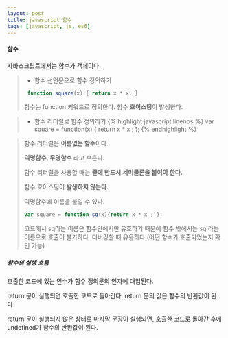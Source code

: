 ```yaml
---
layout: post
title: javascript 함수
tags: [javascript, js, es6]
---
```


#### 함수

자바스크립트에서는 함수가 객체이다.

> * 함수 선언문으로 함수 정의하기
> ```javascript
>  function square(x) { return x * x; }
> ```
> 함수는 function 키워드로 정의한다.
> 함수 **호이스팅**이 발생한다.

> * 함수 리터럴로 함수 정의하기
{% highlight javascript linenos %}
var square = function(x) { 
    return x * x ; 
  };
{% endhighlight %}

> 함수 리터럴은 **이름없는 함수**이다. 
>
> **익명함수, 무명함수** 라고 부른다.
>
> 함수 리터럴을 사용할 때는 **끝에 반드시 세미콜론을 붙여야 한다.**
>
> 함수 호이스팅이 __발생하지 않는다.__
>
> 익명함수에 이름을 붙일 수 있다.
>
> ```javascript
> var square = function sq(x){return x * x ; };
> ```
> 
> 코드에서 sq라는 이름은 함수안에서만 유효하기 때문에 함수 밖에서는
> sq 라는 이름으로 호출이 불가하다.
> 디버깅할 때 유용하다.(어떤 함수가 호출되었는지 확인 가능)

##### 함수의 실행 흐름

호출한 코드에 있는 인수가 함수 정의문의 인자에 대입된다.

return 문이 실행되면 호출한 코드로 돌아간다. return 문의 값은 함수의 반환값이 된다.

return 문이 실행되지 않은 상태로 마지막 문장이 실행되면, 호출한 코드로 돌아간 후에 undefined가 함수의 반환값이 된다.

